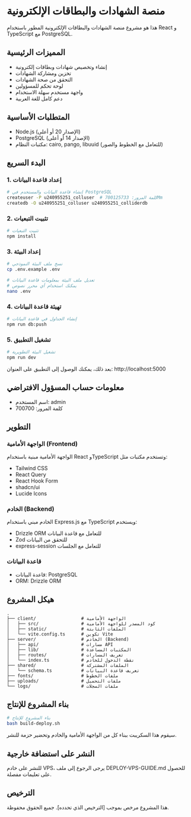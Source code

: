 # منصة الشهادات والبطاقات الإلكترونية

هذا هو مشروع منصة الشهادات والبطاقات الإلكترونية المطور باستخدام React و TypeScript مع PostgreSQL.

## المميزات الرئيسية

- إنشاء وتخصيص شهادات وبطاقات إلكترونية
- تخزين ومشاركة الشهادات
- التحقق من صحة الشهادات
- لوحة تحكم للمسؤولين
- واجهة مستخدم سهلة الاستخدام
- دعم كامل للغة العربية

## المتطلبات الأساسية

- Node.js (الإصدار 20 أو أعلى)
- PostgreSQL (الإصدار 14 أو أعلى)
- مكتبات النظام: cairo, pango, libuuid (للتعامل مع الخطوط والصور)

## البدء السريع

### 1. إعداد قاعدة البيانات

```bash
# إنشاء قاعدة البيانات والمستخدم في PostgreSQL
createuser -P u240955251_colluser  # كلمة المرور: 700125733Mm
createdb -O u240955251_colluser u240955251_colliderdb
```

### 2. تثبيت التبعيات

```bash
# تثبيت التبعيات
npm install
```

### 3. إعداد البيئة

```bash
# نسخ ملف البيئة النموذجي
cp .env.example .env

# تعديل ملف البيئة بمعلومات قاعدة البيانات
# يمكنك استخدام أي محرر نصوص
nano .env
```

### 4. تهيئة قاعدة البيانات

```bash
# إنشاء الجداول في قاعدة البيانات
npm run db:push
```

### 5. تشغيل التطبيق

```bash
# تشغيل البيئة التطويرية
npm run dev
```

بعد ذلك، يمكنك الوصول إلى التطبيق على العنوان: http://localhost:5000

## معلومات حساب المسؤول الافتراضي

- اسم المستخدم: admin
- كلمة المرور: 700700

## التطوير

### الواجهة الأمامية (Frontend)

الواجهة الأمامية مبنية باستخدام React وTypeScript وتستخدم مكتبات مثل:

- Tailwind CSS
- React Query
- React Hook Form
- shadcn/ui
- Lucide Icons

### الخادم (Backend)

الخادم مبني باستخدام Express.js مع TypeScript ويستخدم:

- Drizzle ORM للتعامل مع قاعدة البيانات
- Zod للتحقق من البيانات
- express-session للتعامل مع الجلسات

### قاعدة البيانات

- قاعدة البيانات: PostgreSQL
- ORM: Drizzle ORM

## هيكل المشروع

```
.
├── client/                 # الواجهة الأمامية
│   ├── src/                # كود المصدر للواجهة الأمامية
│   ├── static/             # الملفات الثابتة
│   └── vite.config.ts      # تكوين Vite
├── server/                 # الخادم (Backend)
│   ├── api/                # مسارات API
│   ├── lib/                # المكتبات المساعدة
│   ├── routes/             # تعريف المسارات
│   └── index.ts            # نقطة الدخول للخادم
├── shared/                 # الملفات المشتركة
│   └── schema.ts           # تعريف قاعدة البيانات
├── fonts/                  # ملفات الخطوط
├── uploads/                # ملفات التحميل
└── logs/                   # ملفات السجلات
```

## بناء المشروع للإنتاج

```bash
# بناء المشروع للإنتاج
bash build-deploy.sh
```

سيقوم هذا السكريبت ببناء كل من الواجهة الأمامية والخادم وتحضير حزمة للنشر.

## النشر على استضافة خارجية

للنشر على خادم VPS، يرجى الرجوع إلى ملف DEPLOY-VPS-GUIDE.md للحصول على تعليمات مفصلة.

## الترخيص

هذا المشروع مرخص بموجب [الترخيص الذي تحدده]. جميع الحقوق محفوظة.